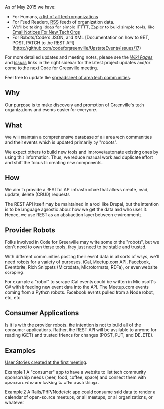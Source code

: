 As of May 2015 we have:
* For Humans, [a list of all tech organizations](http://greenville.orangecoat.net/organizations/all)
* For Feed Readers, [RSS](http://greenville.orangecoat.net/organizations/all/feed) feeds of organization data.
* We'll be taking ideas for simple IFTTT, Zapier to build simple tools, like [Email Notices For New Tech Orgs](http://codeforgreenville.us10.list-manage.com/subscribe?u=72f49b95543b434d24de7f27f&id=0ff96bdd44)
* For Robots/Coders JSON, and XML [Documentation on how to GET, POST, PATCH to the REST API] (https://github.com/codeforgreenville/UpstateEvents/issues/17)

For more detailed updates and meeting notes, please see the [*Wiki Pages*](https://github.com/codeforgreenville/UpstateEvents/wiki) and [*Issues*](https://github.com/codeforgreenville/UpstateEvents/issues) links in the right sidebar for the latest project updates and/or come to the next Code for Greenville meeting.

Feel free to update the [spreadsheet of area tech communities](https://docs.google.com/spreadsheets/d/1kNJRd0rw5eU7__0Wj9ZgSFg7gDiHOIbeisGvKkWivvU/edit?usp=sharing).

## Why
Our purpose is to make discovery and promotion of Greenville's tech organizations and events easier for everyone.

## What
We will maintain a comprehensive database of all area tech communities and their events which is updated primarily by "robots".

We expect others to build new tools and improve/automate existing ones by using this information. Thus, we reduce manual work and duplicate effort and shift the focus to creating new components.

## How
We aim to provide a RESTful API infrastructure that allows create, read, update, delete (CRUD) requests.

The REST API itself may be maintained in a tool like Drupal, but the intention is to be language agnostic about how we get the data and who uses it. Hence, we use REST as an abstraction layer between environments.

## Provider Robots
Folks involved in Code for Greenville may write some of the "robots", but we don't need to own those tools, they just need to be stable and trusted.

With different communities posting their event data in all sorts of ways, we'll need robots for a variety of purposes. iCal, Meetup.com API, Facebook, Eventbrite, Rich Snippets (Microdata, Microformats, RDFa), or even website scraping.

For example a "robot" to scrape iCal events could be written in Microsoft's C# with it feeding new event data into the API. The Meetup.com events coming from a Python robots. Facebook events pulled from a Node robot, etc, etc.

## Consumer Applications

Is it is with the provider robots, the intention is not to build all of the consumer applications. Rather, the REST API will be available to anyone for reading (GET) and trusted friends for changes (POST, PUT, and DELETE).

## Examples
[User Stories created at the first meeting](https://github.com/codeforgreenville/UpstateEvents/wiki/Meeting-Notes-2014.06.23).

Example 1
A "consumer" app to have a website to list tech community sponsorship needs (beer, food, coffee, space) and connect them with sponsors who are looking to offer such things.

Example 2
A Rails/PHP/Node/etc app could consume said data to render a calendar of open-source meetups, or all meetups, or all organizations, or whatever.

